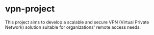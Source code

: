 # vpn-project
This project aims to develop a scalable and secure VPN (Virtual Private Network) solution suitable for organizations' remote access needs.
